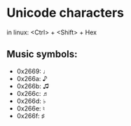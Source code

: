 # Unicode characters

in linux:
&lt;Ctrl&gt; + &lt;Shift&gt; + Hex

## Music symbols:

+ 0x2669: ♩
+ 0x266a: ♪
+ 0x266b: ♫
+ 0x266c: ♬
+ 0x266d: ♭
+ 0x266e: ♮
+ 0x266f: ♯

